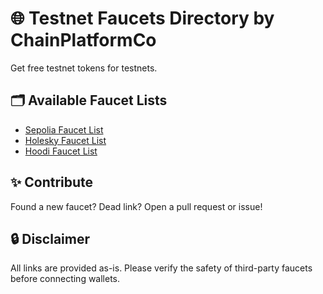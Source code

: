 # 🌐 Testnet Faucets Directory by ChainPlatformCo
Get free testnet tokens for testnets.

## 🗂️ Available Faucet Lists
- [Sepolia Faucet List](./sepolia.md)
- [Holesky Faucet List](./holesky.md)
- [Hoodi Faucet List](./hoodi.md)

## ✨ Contribute
Found a new faucet? Dead link? Open a pull request or issue!

## 🔒 Disclaimer
All links are provided as-is. Please verify the safety of third-party faucets before connecting wallets.

